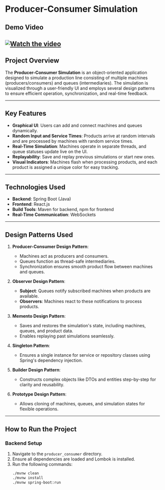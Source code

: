 # Producer-Consumer Simulation

## Demo Video

[![Watch the video](https://img.youtube.com/vi/g2ukbnVgsjQ/0.jpg)](https://www.youtube.com/watch?v=g2ukbnVgsjQ)
---

## Project Overview

The **Producer-Consumer Simulation** is an object-oriented application designed to simulate a production line consisting of multiple machines (producers/consumers) and queues (intermediaries). The simulation is visualized through a user-friendly UI and employs several design patterns to ensure efficient operation, synchronization, and real-time feedback.

---

## Key Features
- **Graphical UI**: Users can add and connect machines and queues dynamically.
- **Random Input and Service Times**: Products arrive at random intervals and are processed by machines with random service times.
- **Real-Time Simulation**: Machines operate in separate threads, and queue statuses update live on the UI.
- **Replayability**: Save and replay previous simulations or start new ones.
- **Visual Indicators**: Machines flash when processing products, and each product is assigned a unique color for easy tracking.

---

## Technologies Used
- **Backend**: Spring Boot (Java)
- **Frontend**: React.js
- **Build Tools**: Maven for backend, npm for frontend
- **Real-Time Communication**: WebSockets

---

## Design Patterns Used
1. **Producer-Consumer Design Pattern**:
   - Machines act as producers and consumers.
   - Queues function as thread-safe intermediaries.
   - Synchronization ensures smooth product flow between machines and queues.

2. **Observer Design Pattern**:
   - **Subject**: Queues notify subscribed machines when products are available.
   - **Observers**: Machines react to these notifications to process products.

3. **Memento Design Pattern**:
   - Saves and restores the simulation's state, including machines, queues, and product data.
   - Enables replaying past simulations seamlessly.

4. **Singleton Pattern**:
   - Ensures a single instance for service or repository classes using Spring's dependency injection.

5. **Builder Design Pattern**:
   - Constructs complex objects like DTOs and entities step-by-step for clarity and reusability.

6. **Prototype Design Pattern**:
   - Allows cloning of machines, queues, and simulation states for flexible operations.

---

## How to Run the Project
### Backend Setup
1. Navigate to the `producer_consumer` directory.
2. Ensure all dependencies are loaded and Lombok is installed.
3. Run the following commands:
   ```bash
   ./mvnw clean
   ./mvnw install
   ./mvnw spring-boot:run
